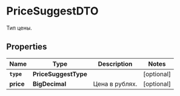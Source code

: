 

# PriceSuggestDTO

Тип цены.

## Properties

Name | Type | Description | Notes
------------ | ------------- | ------------- | -------------
**`type`** | **PriceSuggestType** |  |  [optional]
**price** | **BigDecimal** | Цена в рублях. |  [optional]



